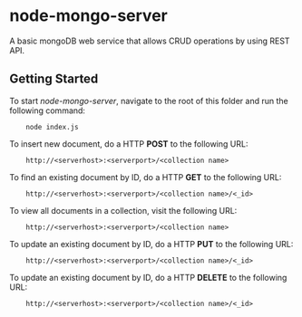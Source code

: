 node-mongo-server
=================

A basic mongoDB web service that allows CRUD operations by using REST API.

## Getting Started

To start _node-mongo-server_, navigate to the root of this folder and run the following command:

        node index.js

To insert new document, do a HTTP **POST** to the following URL:

        http://<serverhost>:<serverport>/<collection name>

To find an existing document by ID, do a HTTP **GET** to the following URL:

        http://<serverhost>:<serverport>/<collection name>/<_id>
    
To view all documents in a collection, visit the following URL:

        http://<serverhost>:<serverport>/<collection name>

To update an existing document by ID, do a HTTP **PUT** to the following URL:

        http://<serverhost>:<serverport>/<collection name>/<_id>
    
To update an existing document by ID, do a HTTP **DELETE** to the following URL:

        http://<serverhost>:<serverport>/<collection name>/<_id>
